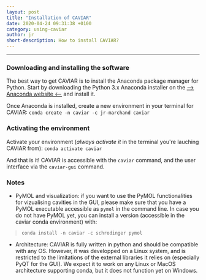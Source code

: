 ```yaml
---
layout: post
title: "Installation of CAVIAR"
date: 2020-04-24 09:31:38 +0100
category: using-caviar
author: jr
short-description: How to install CAVIAR?
---
```


-----

### Downloading and installing the software  
The best way to get CAVIAR is to install the Anaconda package manager for Python.
Start by downloading the Python 3.x Anaconda installer on the [--> Anaconda website <--](https://www.anaconda.com/distribution/) and install it.

Once Anaconda is installed, create a new environment in your terminal for CAVIAR:
```conda create -n caviar -c jr-marchand caviar ```

### Activating the environment  
Activate your environment (*always activate it* in the terminal you're lauching CAVIAR from):
```conda activate caviar ```

And that is it! CAVIAR is accessible with the ```caviar``` command, and the user interface via the ```caviar-gui``` command.

### Notes  

- PyMOL and visualization: if you want to use the PyMOL functionalities for vizualising cavities in the GUI, please make sure that you have a PyMOL executable accessible as ```pymol``` in the command line.
In case you do not have PyMOL yet, you can install a version (accessible in the caviar conda environment) with:
> ```conda install -n caviar -c schrodinger pymol```  


- Architecture: CAVIAR is fully written in python and should be compatible with any OS. However, it was developped on a Linux system, and is restricted to the limitations of the external libraries it relies on (especially PyQT for the GUI). We expect it to work on any Linux or MacOS architecture supporting conda, but it does not function yet on Windows.